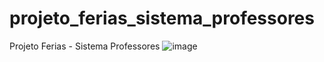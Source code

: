 # projeto_ferias_sistema_professores
Projeto Ferias - Sistema Professores
![image](https://user-images.githubusercontent.com/67152791/148707148-e7e865c0-1906-475a-87d9-6b7c038de8f7.png)
